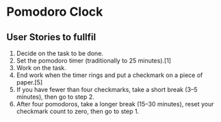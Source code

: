 # Pomodoro Clock

## User Stories to fullfil

1. Decide on the task to be done.
1. Set the pomodoro timer (traditionally to 25 minutes).[1]
1. Work on the task.
1. End work when the timer rings and put a checkmark on a piece of paper.[5]
1. If you have fewer than four checkmarks, take a short break (3–5 minutes), then go to step 2.
1. After four pomodoros, take a longer break (15–30 minutes), reset your checkmark count to zero, then go to step 1.